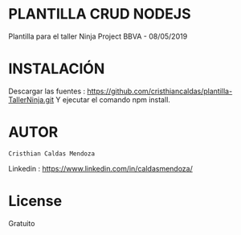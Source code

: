 # PLANTILLA CRUD NODEJS
Plantilla para el taller Ninja Project BBVA - 08/05/2019

# INSTALACIÓN
Descargar las fuentes : https://github.com/cristhiancaldas/plantilla-TallerNinja.git
Y ejecutar el comando npm install.

# AUTOR 
```
Cristhian Caldas Mendoza
```
Linkedin : https://www.linkedin.com/in/caldasmendoza/

# License
Gratuito 
